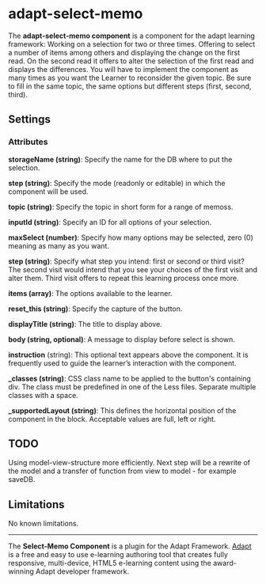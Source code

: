 # adapt-select-memo
The **adapt-select-memo component** is a component for the adapt learning framework: Working on a selection for two or three times. Offering to select a number of items among others and displaying the change on the first read. On the second read it offers to alter the selection of the first read and displays the differences.
You will have to implement the component as many times as you want the Learner to reconsider the given topic. Be sure to fill in the same topic, the same options but different steps (first, second, third).


Settings
--------
### Attributes

**storageName (string)**: Specify the name for the DB where to put the selection.

**step (string)**: Specify the mode (readonly or editable) in which the component will be used.

**topic (string)**: Specify the topic in short form for a range of memoss.

**inputId (string)**: Specify an ID for all options of your selection.

**maxSelect (number)**: Specify how many options may be selected, zero (0) meaning as many as you want.

**step (string)**: Specify what step you intend: first or second or third visit? The second visit would intend that you see your choices of the first visit and alter them. Third visit offers to repeat this learning process once more.

**items (array)**: The options available to the learner.

**reset_this (string)**: Specify the capture of the button.

**displayTitle (string)**: The title to display above.

**body (string, optional)**: A message to display before select is shown.

**instruction** (string): This optional text appears above the component. It is frequently used to
guide the learner’s interaction with the component.

**_classes (string)**: CSS class name to be applied to the button's containing div. The class must be predefined in one of the Less files. Separate multiple classes with a space.

**_supportedLayout (string)**: This defines the horizontal position of the component in the block. Acceptable values are full, left or right.

TODO
-----------
Using model-view-structure more efficiently. Next step will be a rewrite of the model and a transfer of function from view to model - for example saveDB.



Limitations
-----------
No known limitations.

-----------
The **Select-Memo Component** is a plugin for the Adapt Framework. [Adapt](https://www.adaptlearning.org) is a free and easy to use e-learning authoring tool that creates fully responsive, multi-device, HTML5 e-learning content using the award-winning Adapt developer framework.
